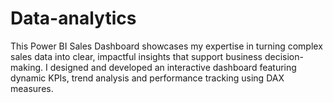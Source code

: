 # Data-analytics
This Power BI Sales Dashboard showcases my expertise in turning complex sales data into clear, impactful insights that support business decision-making. I designed and developed an interactive dashboard featuring dynamic KPIs, trend analysis and performance tracking using DAX measures.

